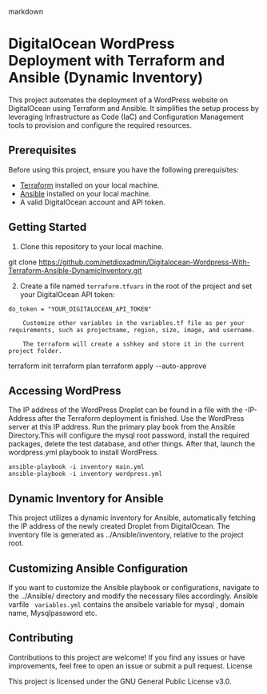 markdown

# DigitalOcean WordPress Deployment with Terraform and Ansible (Dynamic Inventory)

This project automates the deployment of a WordPress website on DigitalOcean using Terraform and Ansible. It simplifies the setup process by leveraging Infrastructure as Code (IaC) and Configuration Management tools to provision and configure the required resources.

## Prerequisites

Before using this project, ensure you have the following prerequisites:

- [Terraform](https://www.terraform.io/) installed on your local machine.
- [Ansible](https://www.ansible.com/) installed on your local machine.
- A valid DigitalOcean account and API token.

## Getting Started

1. Clone this repository to your local machine.

git clone https://github.com/netdioxadmin/Digitalocean-Wordpress-With-Terraform-Ansible-DynamicInventory.git



2. Create a file named `terraform.tfvars` in the root of the project and set your DigitalOcean API token:

```hcl
do_token = "YOUR_DIGITALOCEAN_API_TOKEN"

    Customize other variables in the variables.tf file as per your requirements, such as projectname, region, size, image, and username.

    The terraform will create a sshkey and store it in the current project folder.

```
terraform init
terraform plan
terraform apply --auto-approve

## Accessing WordPress

The IP address of the WordPress Droplet can be found in a file with the  <projectname>-IP-Address after the Terraform deployment is finished. Use the WordPress server at this IP address. Run the primary play book from the Ansible Directory.This will configure the mysql root password, install the required packages, delete the test database, and other things. After that, launch the wordpress.yml playbook to install WordPress.

```
ansible-playbook -i inventory main.yml
ansible-playbook -i inventory wordpress.yml
```

## Dynamic Inventory for Ansible

This project utilizes a dynamic inventory for Ansible, automatically fetching the IP address of the newly created Droplet from DigitalOcean. The inventory file is generated as ../Ansible/inventory, relative to the project root.
## Customizing Ansible Configuration

If you want to customize the Ansible playbook or configurations, navigate to the ../Ansible/ directory and modify the necessary files accordingly.
Ansible varfile ``` variables.yml``` contains the ansibele variable for mysql , domain name, Mysqlpassword etc.

## Contributing

Contributions to this project are welcome! If you find any issues or have improvements, feel free to open an issue or submit a pull request.
License

This project is licensed under the GNU General Public License v3.0.

